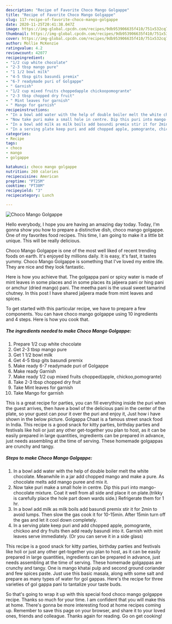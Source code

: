 ```yaml
---
description: "Recipe of Favorite Choco Mango Golgappe"
title: "Recipe of Favorite Choco Mango Golgappe"
slug: 117-recipe-of-favorite-choco-mango-golgappe
date: 2020-11-25T20:41:38.047Z
image: https://img-global.cpcdn.com/recipes/9db953906635f410/751x532cq70/choco-mango-golgappe-recipe-main-photo.jpg
thumbnail: https://img-global.cpcdn.com/recipes/9db953906635f410/751x532cq70/choco-mango-golgappe-recipe-main-photo.jpg
cover: https://img-global.cpcdn.com/recipes/9db953906635f410/751x532cq70/choco-mango-golgappe-recipe-main-photo.jpg
author: Mollie McKenzie
ratingvalue: 4.2
reviewcount: 42077
recipeingredient:
- "1/2 cup white chocolate"
- "2-3 tbsp mango pure"
- "1 1/2 bowl milk"
- "4-5 tbsp gits basundi premix"
- "6-7 readymade puri of Golgappe"
- " Garnish"
- "1/2 cup mixed fruits choppedapple chickoopomogrante"
- "2-3 tbsp chopped dry fruit"
- " Mint leaves for garnish"
- " Mango for garnish"
recipeinstructions:
- "In a bowl add water with the help of double boiler melt the white chocolate. Meanwhile in a jar add chopped mango and make a pure. As chocolate melts add mango puree and mix it."
- "Now take puri make a small hole in centre. Dip this puri into mango-chocolate mixture. Coat it well from all side and place it on plate.(trikky is carefully place the hole part down wards side.) Refrigerate them for 1 hr."
- "In a bowl add milk as milk boils add basundi premix stir it for 2min to avoid lumps. Then slow the gas cook it for 10-15min. After 15min turn off the gas and let it cool down completely."
- "In a serving plate keep puri and add chopped apple, pomogrante, chickoo and dry fruits then add ready basundi into it. Garnish with mint leaves serve immediately. (Or you can serve it in a side glass)"
categories:
- Recipe
tags:
- choco
- mango
- golgappe

katakunci: choco mango golgappe 
nutrition: 269 calories
recipecuisine: American
preptime: "PT25M"
cooktime: "PT38M"
recipeyield: "3"
recipecategory: Lunch

---
```



![Choco Mango Golgappe](https://img-global.cpcdn.com/recipes/9db953906635f410/751x532cq70/choco-mango-golgappe-recipe-main-photo.jpg)

Hello everybody, I hope you are having an amazing day today. Today, I'm gonna show you how to prepare a distinctive dish, choco mango golgappe. One of my favorites food recipes. This time, I am going to make it a little bit unique. This will be really delicious.

Choco Mango Golgappe is one of the most well liked of recent trending foods on earth. It's enjoyed by millions daily. It is easy, it's fast, it tastes yummy. Choco Mango Golgappe is something that I've loved my entire life. They are nice and they look fantastic.

Here is how you achieve that. The golgappa pani or spicy water is made of mint leaves in some places and in some places its jaljeera pani or hing pani or amchur (dried mango) pani. The meetha pani is the usual sweet tamarind chutney. In this post I have shared jaljeera made from mint leaves and spices.


To get started with this particular recipe, we have to prepare a few components. You can have choco mango golgappe using 10 ingredients and 4 steps. Here is how you cook that.

<!--inarticleads1-->

##### The ingredients needed to make Choco Mango Golgappe:

1. Prepare 1/2 cup white chocolate
1. Get 2-3 tbsp mango pure
1. Get 1 1/2 bowl milk
1. Get 4-5 tbsp gits basundi premix
1. Make ready 6-7 readymade puri of Golgappe
1. Make ready  Garnish
1. Make ready 1/2 cup mixed fruits chopped(apple, chickoo,pomogrante)
1. Take 2-3 tbsp chopped dry fruit
1. Take  Mint leaves for garnish
1. Take  Mango for garnish


This is a great recipe for parties, you can fill everything inside the puri when the guest arrives, then have a bowl of the delicious pani in the center of the plate, so your guest can pour it over the puri and enjoy it, Just how i have shown in the below picture. Golgappa Chaat is a famous street snack food in India. This recipe is a good snack for kitty parties, birthday parties and festivals like holi or just any other get-together you plan to host, as it can be easily prepared in large quantities, ingredients can be prepared in advance, just needs assembling at the time of serving. These homemade golgappas are crunchy and tangy. 

<!--inarticleads2-->

##### Steps to make Choco Mango Golgappe:

1. In a bowl add water with the help of double boiler melt the white chocolate. Meanwhile in a jar add chopped mango and make a pure. As chocolate melts add mango puree and mix it.
1. Now take puri make a small hole in centre. Dip this puri into mango-chocolate mixture. Coat it well from all side and place it on plate.(trikky is carefully place the hole part down wards side.) Refrigerate them for 1 hr.
1. In a bowl add milk as milk boils add basundi premix stir it for 2min to avoid lumps. Then slow the gas cook it for 10-15min. After 15min turn off the gas and let it cool down completely.
1. In a serving plate keep puri and add chopped apple, pomogrante, chickoo and dry fruits then add ready basundi into it. Garnish with mint leaves serve immediately. (Or you can serve it in a side glass)


This recipe is a good snack for kitty parties, birthday parties and festivals like holi or just any other get-together you plan to host, as it can be easily prepared in large quantities, ingredients can be prepared in advance, just needs assembling at the time of serving. These homemade golgappas are crunchy and tangy. One is mango khatai pulp and second ground coriander and few spices paste. Just use this basic masala, along with some salt and prepare as many types of water for gol gappas. Here&#39;s the recipe for three varieties of gol gappa pani to tantalize your taste buds. 

So that's going to wrap it up with this special food choco mango golgappe recipe. Thanks so much for your time. I am confident that you will make this at home. There's gonna be more interesting food at home recipes coming up. Remember to save this page on your browser, and share it to your loved ones, friends and colleague. Thanks again for reading. Go on get cooking!
